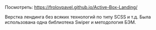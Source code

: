 Посмотреть: https://frolovpavel.github.io/Active-Box-Landing/

Верстка лендинга без всяких технологий по типу SCSS и т.д. Была использована одна библиотека Swiper и методология БЭМ.
